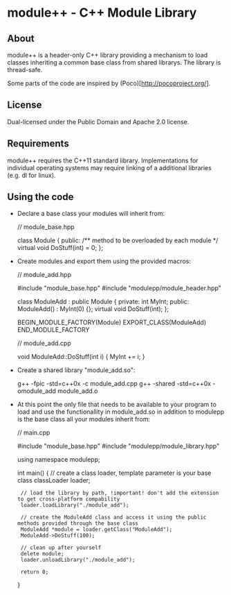 # module++ - C++ Module Library

## About

module++ is a header-only C++ library providing a mechanism to load classes inheriting a common
base class from shared librarys. The library is thread-safe.

Some parts of the code are inspired by (Poco)[http://pocoproject.org/].

## License

Dual-licensed under the Public Domain and Apache 2.0 license.

## Requirements

module++ requires the C++11 standard library. Implementations for individual operating systems may require
linking of a additional libraries (e.g. dl for linux).

## Using the code

 * Declare a base class your modules will inherit from:

    // module_base.hpp
    
    class Module {
    public:
        /** method to be overloaded by each module */
        virtual void DoStuff(int) = 0;
    };

 * Create modules and export them using the provided macros:

    // module_add.hpp
    
    #include "module_base.hpp"
    #include "modulepp/module_header.hpp"
    
    class ModuleAdd : public Module {
    private:
        int MyInt;
    public:
        ModuleAdd() : MyInt(0) {};
        virtual void DoStuff(int);
    };
    
    BEGIN_MODULE_FACTORY(Module)
        EXPORT_CLASS(ModuleAdd)
    END_MODULE_FACTORY
    
    // module_add.cpp
    
    void ModuleAdd::DoStuff(int i) {
        MyInt += i;
    }
    
 * Create a shared library "module_add.so":

    g++ -fpic -std=c++0x -c module_add.cpp
    g++ -shared -std=c++0x -omodule_add module_add.o

 * At this point the only file that needs to be available to your program to load and use the
   functionallity in module_add.so in addition to modulepp is the base class all your modules 
   inherit from:

    // main.cpp
    
    #include "module_base.hpp"
    #include "modulepp/module_library.hpp"
    
    using namespace modulepp;
    
    int main() {
        // create a class loader, template parameter is your base class
        classLoader<Module> loader;
        
        // load the library by path, !important! don't add the extension to get cross-platform compability
        loader.loadLibrary("./module_add");
        
        // create the ModuleAdd class and access it using the public methods provided through the base class
        ModuleAdd *module = loader.getClass("ModuleAdd");
        ModuleAdd->DoStuff(100);
        
        // clean up after yourself
        delete module;
        loader.unloadLibrary("./module_add");
    
        return 0;
    }